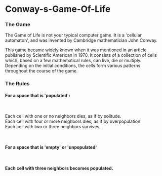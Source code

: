 # Conway-s-Game-Of-Life

<h3>The Game</h3>

<p>The Game of Life is not your typical computer game. It is a 'cellular automaton', and was invented by Cambridge mathematician John Conway.

This game became widely known when it was mentioned in an article published by Scientific American in 1970. It consists of a collection of cells which, based on a few mathematical rules, can live, die or multiply. Depending on the initial conditions, the cells form various patterns throughout the course of the game. </p>

<h3>The Rules</h3>
<h4>For a space that is 'populated':</h4><br />
<p>Each cell with one or no neighbors dies, as if by solitude.<br />
Each cell with four or more neighbors dies, as if by overpopulation.<br />
Each cell with two or three neighbors survives.</p><br />
<h4>For a space that is 'empty' or 'unpopulated'<h4><br />
<p>Each cell with three neighbors becomes populated.</p>

